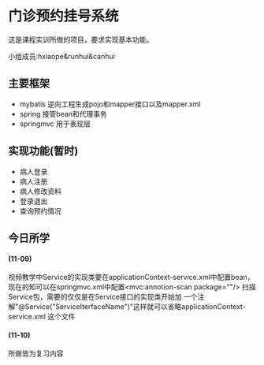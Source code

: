 # 门诊预约挂号系统

这是课程实训所做的项目，要求实现基本功能。

小组成员:hxiaope&runhui&canhui


## 主要框架 

* mybatis 逆向工程生成pojo和mapper接口以及mapper.xml
* spring 接管bean和代理事务
* springmvc 用于表现层

## 实现功能(暂时)

* 病人登录
* 病人注册
* 病人修改资料
* 登录退出
* 查询预约情况

## 今日所学

#### (11-09)

视频教学中Service的实现类要在applicationContext-service.xml中配置bean，
现在的知可以在springmvc.xml中配置<mvc:annotion-scan package=""/>
扫描Service包，需要的仅仅是在Service接口的实现类开始加
一个注解"@Service("ServiceIterfaceName")"这样就可以省略applicationContext-service.xml
这个文件

#### (11-10)

所做皆为复习内容







